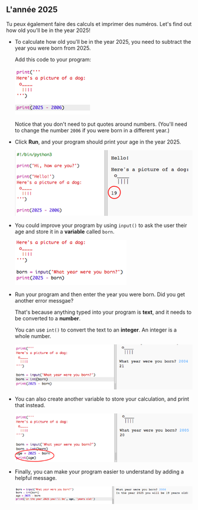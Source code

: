 ## L'année 2025

Tu peux également faire des calculs et imprimer des numéros. Let's find out how old you'll be in the year 2025!

+ To calculate how old you'll be in the year 2025, you need to subtract the year you were born from 2025.
    
    Add this code to your program:
    
    ![screenshot](images/me-calc.png)
    
    Notice that you don't need to put quotes around numbers. (You'll need to change the number `2006` if you were born in a different year.)

+ Click **Run**, and your program should print your age in the year 2025.
    
    ![screenshot](images/me-calc-run.png)

+ You could improve your program by using `input()` to ask the user their age and store it in a **variable** called `born`.
    
    ![screenshot](images/me-input.png)

+ Run your program and then enter the year you were born. Did you get another error messgae?
    
    That's because anything typed into your program is **text**, and it needs to be converted to a **number**.
    
    You can use `int()` to convert the text to an **integer**. An integer is a whole number.
    
    ![screenshot](images/me-input-test.png)

+ You can also create another variable to store your calculation, and print that instead.
    
    ![screenshot](images/me-result-variable.png)

+ Finally, you can make your program easier to understand by adding a helpful message.
    
    ![screenshot](images/me-message.png)
